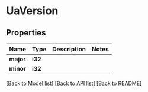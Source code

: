 # UaVersion

## Properties

Name | Type | Description | Notes
------------ | ------------- | ------------- | -------------
**major** | **i32** |  | 
**minor** | **i32** |  | 

[[Back to Model list]](../README.md#documentation-for-models) [[Back to API list]](../README.md#documentation-for-api-endpoints) [[Back to README]](../README.md)


